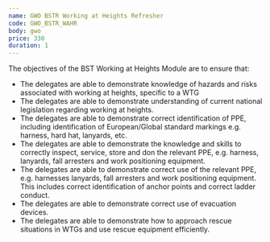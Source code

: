 ```yaml
---
name: GWO BSTR Working at Heights Refresher
code: GWO_BSTR_WAHR
body: gwo
price: 330
duration: 1
---
```


The objectives of the BST Working at Heights Module are to ensure that:  

- The delegates are able to demonstrate knowledge of hazards and risks associated with working at heights, specific to a WTG 
- The delegates are able to demonstrate understanding of current national legislation regarding working at heights. 
- The delegates are able to demonstrate correct identification of PPE, including identification of European/Global standard markings e.g. harness, hard hat, lanyards, etc. 
- The delegates are able to demonstrate the knowledge and skills to correctly inspect, service, store and don the relevant PPE, e.g. harness, lanyards, fall arresters and work positioning equipment.  
- The delegates are able to demonstrate correct use of the relevant PPE, e.g. harnesses lanyards, fall arresters and work positioning equipment. This includes correct identification of anchor points and correct ladder conduct. 
- The delegates are able to demonstrate correct use of evacuation devices. 
- The delegates are able to demonstrate how to approach rescue situations in WTGs and use rescue equipment efficiently.
